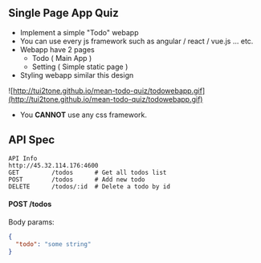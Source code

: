 ## Single Page App Quiz

- Implement a simple "Todo" webapp
- You can use every js framework such as angular / react / vue.js ... etc.
- Webapp have 2 pages
	- Todo ( Main App )
	- Setting ( Simple static page )
- Styling webapp similar this design

![http://tui2tone.github.io/mean-todo-quiz/todowebapp.gif](http://tui2tone.github.io/mean-todo-quiz/todowebapp.gif)
- You **CANNOT** use any css framework.

## API Spec

```
API Info
http://45.32.114.176:4600
GET			/todos		# Get all todos list
POST		/todos		# Add new todo
DELETE		/todos/:id	# Delete a todo by id
```

#### POST /todos

Body params:

```json
{
  "todo": "some string"
}
```
